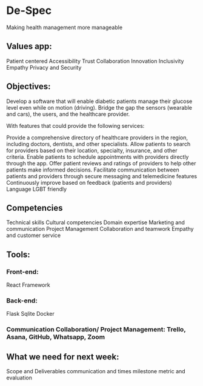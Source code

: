 # De-Spec
Making health management more manageable

## Values app:


Patient centered
Accessibility
Trust
Collaboration
Innovation
Inclusivity
Empathy
Privacy and Security


## Objectives:


Develop a software that will enable diabetic patients manage their glucose level even while on motion (driving). Bridge the gap the sensors (wearable and cars), the users, and the healthcare provider.  

With features that could provide the following services:

Provide a comprehensive directory of healthcare providers in the region, including doctors, dentists, and other specialists.
Allow patients to search for providers based on their location, specialty, insurance, and other criteria.
Enable patients to schedule appointments with providers directly through the app.
Offer patient reviews and ratings of providers to help other patients make informed decisions.
Facilitate communication between patients and providers through secure messaging and telemedicine features
Continuously improve based on feedback (patients and providers)
Language
LGBT friendly


## Competencies


Technical skills
Cultural competencies
Domain expertise
Marketing and communication
Project Management
Collaboration and teamwork
Empathy and customer service


## Tools:

### Front-end:

React Framework

### Back-end:

Flask
Sqlite
Docker

### Communication Collaboration/ Project Management: Trello, Asana, GitHub, Whatsapp, Zoom


## What we need for next week:


Scope and Deliverables
communication and times
milestone
metric and evaluation
